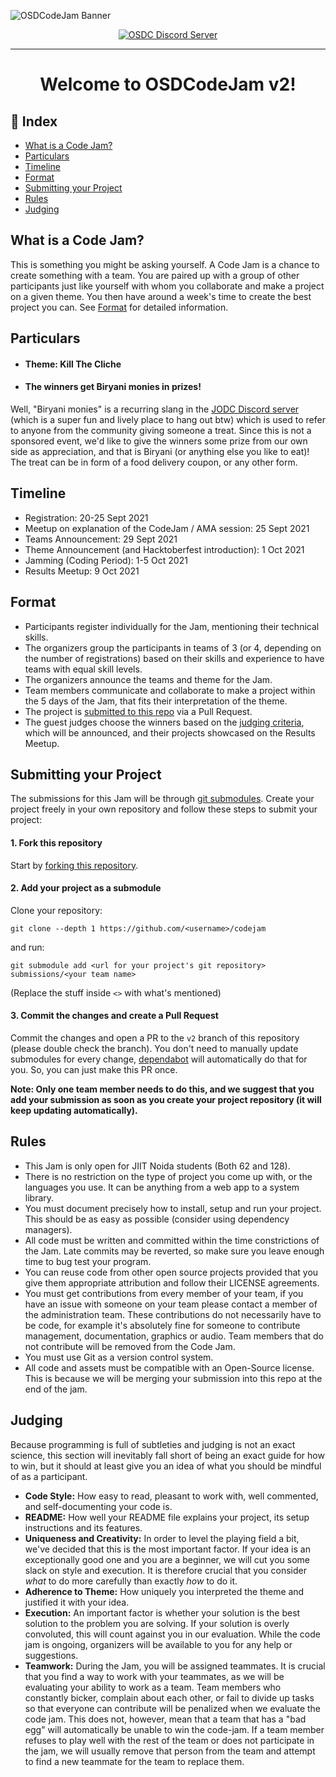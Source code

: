 ![OSDCodeJam Banner](./assets/codejam-banner.gif)

<div align="center">

[![OSDC Discord Server](https://img.shields.io/discord/357949642266116108?color=magenta&label=discord&logo=discord&logoColor=white)](https://discord.gg/vfhyHW5BkJ)

<hr>

# Welcome to OSDCodeJam v2!

</div>

## :ledger: Index

- [What is a Code Jam?](#what-is-a-code-jam)
- [Particulars](#particulars)
- [Timeline](#timeline)
- [Format](#format)
- [Submitting your Project](#submitting-your-project)
- [Rules](#rules)
- [Judging](#judging)

## What is a Code Jam?

This is something you might be asking yourself. A Code Jam is a chance to create
something with a team. You are paired up with a group of other participants just
like yourself with whom you collaborate and make a project on a given theme. You
then have around a week's time to create the best project you can. See
[Format](#format) for detailed information.

## Particulars

- #### Theme: Kill The Cliche
- #### The winners get Biryani monies in prizes! <br>

Well, "Biryani monies" is a recurring slang in the
[JODC Discord server](https://discord.com/invite/TC3DymJ) (which is a super fun
and lively place to hang out btw) which is used to refer to anyone from the
community giving someone a treat. Since this is not a sponsored event, we'd like
to give the winners some prize from our own side as appreciation, and that is
Biryani (or anything else you like to eat)! The treat can be in form of a food
delivery coupon, or any other form.

## Timeline

- Registration: 20-25 Sept 2021
- Meetup on explanation of the CodeJam / AMA session: 25 Sept 2021
- Teams Announcement: 29 Sept 2021
- Theme Announcement (and Hacktoberfest introduction): 1 Oct 2021
- Jamming (Coding Period): 1-5 Oct 2021
- Results Meetup: 9 Oct 2021

## Format

- Participants register individually for the Jam, mentioning their technical
  skills.
- The organizers group the participants in teams of 3 (or 4, depending on the
  number of registrations) based on their skills and experience to have teams
  with equal skill levels.
- The organizers announce the teams and theme for the Jam.
- Team members communicate and collaborate to make a project within the 5 days
  of the Jam, that fits their interpretation of the theme.
- The project is [submitted to this repo](#submitting-your-project) via a Pull
  Request.
- The guest judges choose the winners based on the [judging criteria](#judging),
  which will be announced, and their projects showcased on the Results Meetup.

## Submitting your Project

The submissions for this Jam will be through
[git submodules](https://git-scm.com/book/en/v2/Git-Tools-Submodules). Create
your project freely in your own repository and follow these steps to submit your
project:

#### 1. Fork this repository

Start by [forking this repository](https://github.com/osdc/codejam/fork).

#### 2. Add your project as a submodule

Clone your repository:
```
git clone --depth 1 https://github.com/<username>/codejam
```

and run:

```
git submodule add <url for your project's git repository> submissions/<your team name>
```

(Replace the stuff inside `<>` with what's mentioned)

#### 3. Commit the changes and create a Pull Request

Commit the changes and open a PR to the `v2` branch of this repository (please
double check the branch). You don't need to manually update submodules for every
change, [dependabot](https://dependabot.com/submodules/) will automatically do
that for you. So, you can just make this PR once.

**Note: Only one team member needs to do this, and we suggest that you add your
submission as soon as you create your project repository (it will keep updating
automatically).**

## Rules

- This Jam is only open for JIIT Noida students (Both 62 and 128).
- There is no restriction on the type of project you come up with, or the
  languages you use. It can be anything from a web app to a system library.
- You must document precisely how to install, setup and run your project. This
  should be as easy as possible (consider using dependency managers).
- All code must be written and committed within the time constrictions of the
  Jam. Late commits may be reverted, so make sure you leave enough time to bug
  test your program.
- You can reuse code from other open source projects provided that you give them
  appropriate attribution and follow their LICENSE agreements.
- You must get contributions from every member of your team, if you have an
  issue with someone on your team please contact a member of the administration
  team. These contributions do not necessarily have to be code, for example it's
  absolutely fine for someone to contribute management, documentation, graphics
  or audio. Team members that do not contribute will be removed from the Code
  Jam.
- You must use Git as a version control system.
- All code and assets must be compatible with an Open-Source license. This is
  because we will be merging your submission into this repo at the end of the
  jam.

## Judging

Because programming is full of subtleties and judging is not an exact science,
this section will inevitably fall short of being an exact guide for how to win,
but it should at least give you an idea of what you should be mindful of as a
participant.

- **Code Style:** How easy to read, pleasant to work with, well commented, and
  self-documenting your code is.
- **README:** How well your README file explains your project, its setup
  instructions and its features.
- **Uniqueness and Creativity:** In order to level the playing field a bit,
  we've decided that this is the most important factor. If your idea is an
  exceptionally good one and you are a beginner, we will cut you some slack on
  style and execution. It is therefore crucial that you consider _what_ to do
  more carefully than exactly _how_ to do it.
- **Adherence to Theme:** How uniquely you interpreted the theme and justified
  it with your idea.
- **Execution:** An important factor is whether your solution is the best
  solution to the problem you are solving. If your solution is overly
  convoluted, this will count against you in our evaluation. While the code jam
  is ongoing, organizers will be available to you for any help or suggestions.
- **Teamwork:** During the Jam, you will be assigned teammates. It is crucial
  that you find a way to work with your teammates, as we will be evaluating your
  ability to work as a team. Team members who constantly bicker, complain about
  each other, or fail to divide up tasks so that everyone can contribute will be
  penalized when we evaluate the code jam. This does not, however, mean that a
  team that has a "bad egg" will automatically be unable to win the code-jam. If
  a team member refuses to play well with the rest of the team or does not
  participate in the jam, we will usually remove that person from the team and
  attempt to find a new teammate for the team to replace them.
